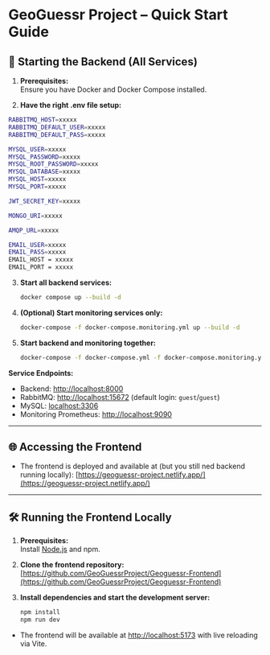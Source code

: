 
# GeoGuessr Project – Quick Start Guide

## 🚀 Starting the Backend (All Services)

1. **Prerequisites:**  
    Ensure you have Docker and Docker Compose installed.

2. **Have the right .env file setup:**
```bash
RABBITMQ_HOST=xxxxx
RABBITMQ_DEFAULT_USER=xxxxx
RABBITMQ_DEFAULT_PASS=xxxxx

MYSQL_USER=xxxxx
MYSQL_PASSWORD=xxxxx
MYSQL_ROOT_PASSWORD=xxxxx
MYSQL_DATABASE=xxxxx
MYSQL_HOST=xxxxx
MYSQL_PORT=xxxxx

JWT_SECRET_KEY=xxxxx

MONGO_URI=xxxxx

AMQP_URL=xxxxx

EMAIL_USER=xxxxx
EMAIL_PASS=xxxxx
EMAIL_HOST = xxxxx
EMAIL_PORT = xxxxx
```

3. **Start all backend services:**
    ```bash
    docker compose up --build -d
    ```

4. **(Optional) Start monitoring services only:**
    ```bash
    docker-compose -f docker-compose.monitoring.yml up --build -d
    ```

5. **Start backend and monitoring together:**
    ```bash
    docker-compose -f docker-compose.yml -f docker-compose.monitoring.yml up --build -d
    ```



**Service Endpoints:**
- Backend: [http://localhost:8000](http://localhost:8000)
- RabbitMQ: [http://localhost:15672](http://localhost:15672) (default login: `guest`/`guest`)
- MySQL: [localhost:3306](http://localhost:3306)
- Monitoring Prometheus: [http://localhost:9090](http://localhost:9090)
---

## 🌐 Accessing the Frontend

- The frontend is deployed and available at (but you still ned backend running locally):
  [https://geoguessr-project.netlify.app/](https://geoguessr-project.netlify.app/)

---

## 🛠️ Running the Frontend Locally

1. **Prerequisites:**  
    Install [Node.js](https://nodejs.org/) and npm.

2. **Clone the frontend repository:**  
    [https://github.com/GeoGuessrProject/Geoguessr-Frontend](https://github.com/GeoGuessrProject/Geoguessr-Frontend)

3. **Install dependencies and start the development server:**
    ```bash
    npm install
    npm run dev
    ```

- The frontend will be available at [http://localhost:5173](http://localhost:5173) with live reloading via Vite.
